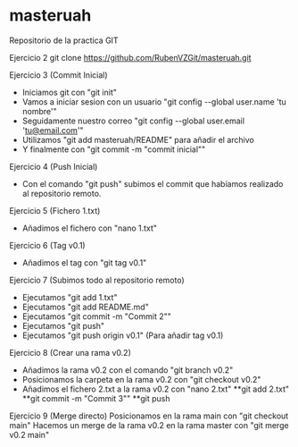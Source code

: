 # masteruah
Repositorio de la practica GIT

Ejercicio 2
git clone https://github.com/RubenVZGit/masteruah.git

Ejercicio 3 (Commit Inicial)
- Iniciamos git con "git init"
- Vamos a iniciar sesion con un usuario "git config --global user.name 'tu nombre'"
- Seguidamente nuestro correo "git config --global user.email 'tu@email.com'"
- Utilizamos "git add masteruah/README" para añadir el archivo
- Y finalmente con "git commit -m "commit inicial""

Ejercicio 4 (Push Inicial)
- Con el comando "git push" subimos el commit que habíamos realizado al repositorio remoto.

Ejercicio 5 (Fichero 1.txt)
- Añadimos el fichero con "nano 1.txt"

Ejercicio 6 (Tag v0.1)
- Añadimos el tag con "git tag v0.1"

Ejercicio 7 (Subimos todo al repositorio remoto)
- Ejecutamos "git add 1.txt"
- Ejecutamos "git add README.md"
- Ejecutamos "git commit -m "Commit 2""
- Ejecutamos "git push"
- Ejecutamos "git push origin v0.1" (Para añadir tag v0.1)

Ejercicio 8 (Crear una rama v0.2)
- Añadimos la rama v0.2 con el comando "git branch v0.2"
- Posicionamos la carpeta en la rama v0.2 con "git checkout v0.2"
- Añadimos el fichero 2.txt a la rama v0.2 con "nano 2.txt"
	**git add 2.txt"
	**git commit -m "Commit 3""
	**git push
	
Ejercicio 9 (Merge directo)
Posicionamos en la rama main con "git checkout main"
Hacemos un merge de la rama v0.2 en la rama master con "git merge v0.2 main"